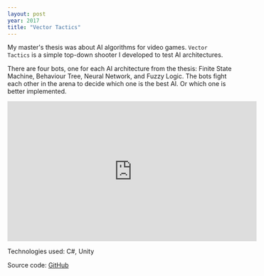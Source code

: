 ```yaml
---
layout: post
year: 2017
title: "Vector Tactics"
---
```


My master's thesis was about AI algorithms for video games. `Vector Tactics` is a simple top-down shooter I developed to test AI architectures.

There are four bots, one for each AI architecture from the thesis: Finite State Machine, Behaviour Tree, Neural Network, and Fuzzy Logic. The bots fight each other in the arena to decide which one is the best AI. Or which one is better implemented.

<iframe width="560" height="315" src="https://www.youtube.com/embed/rwFgxaz7yrA" frameborder="0" allow="accelerometer; autoplay; clipboard-write; encrypted-media; gyroscope; picture-in-picture" allowfullscreen></iframe> 

Technologies used: C#, Unity
  
Source code: [GitHub](https://github.com/binary-machinery/VectorTactics)